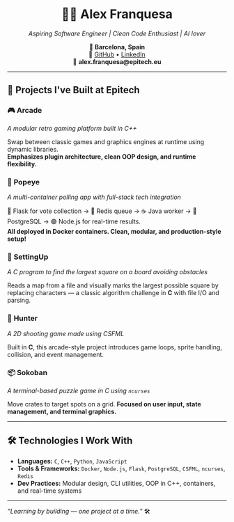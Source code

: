   <h1 align="center">👨‍💻 <strong>Alex Franquesa</strong></h1>
  <p align="center"><em>Aspiring Software Engineer | Clean Code Enthusiast | AI lover</em> </p>

  <p align="center">
    📍 <strong>Barcelona, Spain</strong><br>
    🔗 <a href="https://github.com/alexfranquesa">GitHub</a> • 
    <a href="https://www.linkedin.com/in/alex-franquesa-cardenal-7a4a93254/">LinkedIn</a><br>
    📧 <strong>alex.franquesa@epitech.eu</strong>
  </p>

  <hr>

  <h2>🚧 Projects I've Built at Epitech</h2>

  <h3>🎮 <strong>Arcade</strong></h3>
  <p><em>A modular retro gaming platform built in C++</em></p>
  <p>
    Swap between classic games and graphics engines at runtime using dynamic libraries.<br>
    <strong>Emphasizes plugin architecture, clean OOP design, and runtime flexibility.</strong>
  </p>

  <h3>🐳 <strong>Popeye</strong></h3>
  <p><em>A multi-container polling app with full-stack tech integration</em></p>
  <p>
    🐍 Flask for vote collection → 🧠 Redis queue → ☕ Java worker → 🐘 PostgreSQL → 🟢 Node.js for real-time results.<br>
    <strong>All deployed in Docker containers. Clean, modular, and production-style setup!</strong>
  </p>

  <h3>🧩 <strong>SettingUp</strong></h3>
  <p><em>A C program to find the largest square on a board avoiding obstacles</em></p>
  <p>
    Reads a map from a file and visually marks the largest possible square by replacing characters — 
    a classic algorithm challenge in <strong>C</strong> with file I/O and parsing.
  </p>

  <h3>🏹 <strong>Hunter</strong></h3>
  <p><em>A 2D shooting game made using CSFML</em></p>
  <p>
    Built in <strong>C</strong>, this arcade-style project introduces game loops, sprite handling, collision, and event management.
  </p>

  <h3>📦 <strong>Sokoban</strong></h3>
  <p><em>A terminal-based puzzle game in C using <code>ncurses</code></em></p>
  <p>
    Move crates to target spots on a grid. <strong>Focused on user input, state management, and terminal graphics.</strong>
  </p>

  <hr>

  <h2>🛠️ Technologies I Work With</h2>
  <ul>
    <li><strong>Languages:</strong> <code>C</code>, <code>C++</code>, <code>Python</code>, <code>JavaScript</code></li>
    <li><strong>Tools & Frameworks:</strong> <code>Docker</code>, <code>Node.js</code>, <code>Flask</code>, <code>PostgreSQL</code>, <code>CSFML</code>, <code>ncurses</code>, <code>Redis</code></li>
    <li><strong>Dev Practices:</strong> Modular design, CLI utilities, OOP in C++, containers, and real-time systems</li>
  </ul>

  <hr>

  <p><em>“Learning by building — one project at a time.”</em> 🛠️</p>
